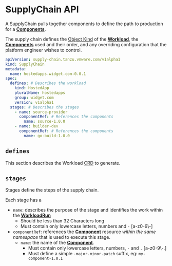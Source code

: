 # SupplyChain API

A SupplyChain pulls together components to define the path to production for a [**Components**]. 

The supply chain defines the [Object Kind] of the [**Workload**], the [**Components**] used and their order, and any overriding
configuration that the platform engineer wishes to control.

```yaml
apiVersion: supply-chain.tanzu.vmware.com/v1alpha1
kind: SupplyChain
metadata:
  name: hostedapps.widget.com-0.0.1
spec:
  defines: # Describes the workload
    kind: HostedApp
    pluralName: hostedapps
    group: widget.com
    version: v1alpha1
  stages: # Describes the stages
    - name: source-provider
      componentRef: # References the components
        name: source-1.0.0
    - name: builder-dev
      componentRef: # References the components
        name: go-build-1.0.0
```

## `defines`
This section describes the Workload [CRD] to generate.

## `stages`
Stages define the steps of the supply chain.

Each stage has a 
  * `name`: describes the purpose of the stage and identifies the work within the [**WorkloadRun**]
    * Should be less than 32 Characters long
    * Must contain only lowercase letters, numbers and `-` [a-z0-9\\-]
  * `componentRef`: references the [**Component**] resource _within the same namespace_ that is used to execute this stage.
    * `name`: the name of the [**Component**].
      * Must contain only lowercase letters, numbers, `-` and `.` [a-z0-9\\-.]
      * Must define a simple `-major.minor.patch` suffix, eg: `my-component-1.0.1`
    
[**Workload**]: workload.hbs.md
[**WorkloadRun**]: workloadrun.hbs.md
[**Components**]: component.hbs.md
[**Component**]: component.hbs.md
[Object Kind]: https://kubernetes.io/docs/concepts/overview/working-with-objects/ "Kebernetes documentation for Objects"
[CRD]: https://kubernetes.io/docs/concepts/extend-kubernetes/api-extension/custom-resources/ "Kubernetes Custom Resource documentation"
